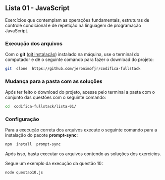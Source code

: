 ## Lista 01 - JavaScript

  

Exercícios que contemplam as operações fundamentais, estruturas de controle condicional e de repetição na linguagem de programação JavaScript.

  
  

### Execução dos arquivos

  

Com o **git** ([git instalação](https://git-scm.com/book/pt-br/v2/Come%C3%A7ando-Instalando-o-Git)) instalado na máquina, use o terminal do computador e dê o seguinte comando para fazer o download do projeto:

  
  

<!--MAIN_BEGIN-->

```bash
git  clone  https://github.com/jeronimofjr/codifica-fullstack
```

<!--MAIN_END-->

  

### Mudança para a pasta com as soluções

  

Após ter feito o download do projeto, acesse pelo terminal a pasta com o conjunto das questões com o seguinte comando:

<!--MAIN_BEGIN-->

```bash
cd  codifica-fullstack/lista-01/
```

<!--MAIN_END-->

  

### Configuração

Para a execução correta dos arquivos execute o seguinte comando para a instalação do pacote **prompt-sync**:

<!--MAIN_BEGIN-->

```bash
npm  install  prompt-sync
```

<!--MAIN_END-->


Após isso, basta executar os arquivos contendo as soluções dos exercícios.

Segue um exemplo da execução da questão 10:

<!--MAIN_BEGIN-->

```bash
node questao10.js
```

<!--MAIN_END-->